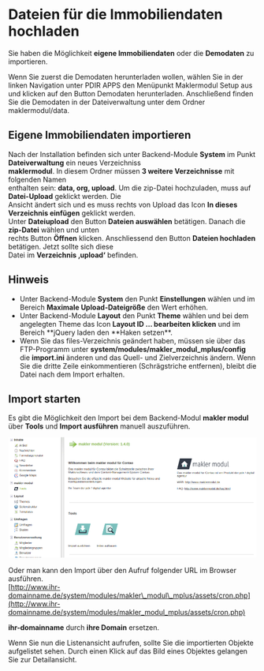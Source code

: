 # Dateien für die Immobiliendaten hochladen

Sie haben die Möglichkeit **eigene Immobiliendaten** oder die **Demodaten** zu importieren. 

Wenn Sie zuerst die Demodaten herunterladen wollen, wählen Sie in der linken Navigation unter PDIR APPS den Menüpunkt Maklermodul Setup aus und klicken auf den Button Demodaten herunterladen. Anschließend finden Sie die Demodaten in der Dateiverwaltung unter dem Ordner maklermodul/data.

## Eigene Immobiliendaten importieren

Nach der Installation befinden sich unter Backend-Module **System** im Punkt **Dateiverwaltung** ein neues Verzeichniss  
**maklermodul**. In diesem Ordner müssen **3 weitere Verzeichnisse** mit folgenden Namen  
enthalten sein: **data, org, upload**. Um die zip-Datei hochzuladen, muss auf **Datei-Upload** geklickt werden. Die  
Ansicht ändert sich und es muss rechts von Upload das Icon **In dieses Verzeichnis einfügen** geklickt werden.  
Unter **Dateiupload** den Button **Dateien auswählen** betätigen. Danach die **zip-Datei** wählen und unten  
rechts Button **Öffnen** klicken. Anschliessend den Button **Dateien hochladen** betätigen. Jetzt sollte sich diese  
Datei im **Verzeichnis ‚upload‘** befinden.

## Hinweis

* Unter Backend-Module **System** den Punkt **Einstellungen** wählen und im Bereich **Maximale Upload-Dateigröße** den Wert erhöhen.
* Unter Backend-Module **Layout** den Punkt **Theme** wählen und bei dem angelegten Theme das Icon **Layout ID … bearbeiten klicken** und im Bereich **jQuery laden den **Haken setzen\*\*.
* Wenn Sie das files-Verzeichnis geändert haben, müssen sie über das FTP-Programm unter **system/modules/makler\_modul\_mplus/config** die **import.ini** änderen und das Quell- und Zielverzeichnis ändern. Wenn Sie die dritte Zeile einkommentieren \(Schrägstriche entfernen\), bleibt die Datei nach dem Import erhalten.

## Import starten

Es gibt die Möglichkeit den Import bei dem Backend-Modul **makler modul** über **Tools** und **Import ausführen** manuell auszuführen.

![](importieren-manuell.png)

Oder man kann den Import über den Aufruf folgender URL im Browser ausführen.  
[http://www.ihr-domainname.de/system/modules/makler\_modul\_mplus/assets/cron.php](http://www.ihr-domainname.de/system/modules/makler_modul_mplus/assets/cron.php)

**ihr-domainname** durch **ihre Domain** ersetzen.

Wenn Sie nun die Listenansicht aufrufen, sollte Sie die importierten Objekte aufgelistet sehen. Durch einen Klick auf das Bild eines Objektes gelangen Sie zur Detailansicht.

